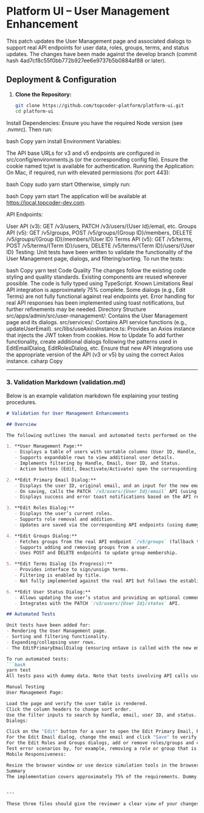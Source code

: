 # Platform UI – User Management Enhancement

This patch updates the User Management page and associated dialogs to support real API endpoints for user data, roles, groups, terms, and status updates. The changes have been made against the develop branch (commit hash 4ad7cf8c55f0bb772b927ee6e9737b5b0884af88 or later).

## Deployment & Configuration

1. **Clone the Repository:**
   ```bash
   git clone https://github.com/topcoder-platform/platform-ui.git
   cd platform-ui
Install Dependencies: Ensure you have the required Node version (see .nvmrc). Then run:

bash
Copy
yarn install
Environment Variables:

The API base URLs for v3 and v5 endpoints are configured in src/config/environments.js (or the corresponding config file).
Ensure the cookie named tcjwt is available for authentication.
Running the Application: On Mac, if required, run with elevated permissions (for port 443):

bash
Copy
sudo yarn start
Otherwise, simply run:

bash
Copy
yarn start
The application will be available at https://local.topcoder-dev.com.

API Endpoints:

User API (v3): GET /v3/users, PATCH /v3/users/{User Id}/email, etc.
Groups API (v5): GET /v5/groups, POST /v5/groups/{Group ID}/members, DELETE /v5/groups/{Group ID}/members/{User ID}
Terms API (v5): GET /v5/terms, POST /v5/terms/{Term ID}/users, DELETE /v5/terms/{Term ID}/users/{User ID}
Testing: Unit tests have been written to validate the functionality of the User Management page, dialogs, and filtering/sorting. To run the tests:

bash
Copy
yarn test
Code Quality
The changes follow the existing code styling and quality standards.
Existing components are reused wherever possible.
The code is fully typed using TypeScript.
Known Limitations
Real API integration is approximately 75% complete.
Some dialogs (e.g., Edit Terms) are not fully functional against real endpoints yet.
Error handling for real API responses has been implemented using toast notifications, but further refinements may be needed.
Directory Structure
src/apps/admin/src/user-management/: Contains the User Management page and its dialogs.
src/services/: Contains API service functions (e.g., updateUserEmail).
src/libs/useAxiosInstance.ts: Provides an Axios instance that injects the JWT token from cookies.
How to Update
To add further functionality, create additional dialogs following the patterns used in EditEmailDialog, EditRolesDialog, etc.
Ensure that new API integrations use the appropriate version of the API (v3 or v5) by using the correct Axios instance.
csharp
Copy

---

### 3. Validation Markdown (validation.md)

Below is an example validation markdown file explaining your testing procedures.

```markdown
# Validation for User Management Enhancements

## Overview

The following outlines the manual and automated tests performed on the enhanced User Management features. The tests cover the following requirements:

1. **User Management Page:**
   - Displays a table of users with sortable columns (User ID, Handle, Primary Email, User Active).
   - Supports expandable rows to view additional user details.
   - Implements filtering by Handle, Email, User ID, and Status.
   - Action buttons (Edit, Deactivate/Activate) open the corresponding dialogs.

2. **Edit Primary Email Dialog:**
   - Displays the user ID, original email, and an input for the new email.
   - On saving, calls the PATCH `/v3/users/{User Id}/email` API (using a mocked updateUserEmail function for tests).
   - Displays success and error toast notifications based on the API response.

3. **Edit Roles Dialog:**
   - Displays the user’s current roles.
   - Supports role removal and addition.
   - Updates are saved via the corresponding API endpoints (using dummy data for testing).

4. **Edit Groups Dialog:**
   - Fetches groups from the real API endpoint `/v5/groups` (fallback to dummy data if API error occurs).
   - Supports adding and removing groups from a user.
   - Uses POST and DELETE endpoints to update group membership.

5. **Edit Terms Dialog (In Progress):**
   - Provides interface to sign/unsign terms.
   - Filtering is enabled by title.
   - Not fully implemented against the real API but follows the established patterns.

6. **Edit User Status Dialog:**
   - Allows updating the user’s status and providing an optional comment.
   - Integrates with the PATCH `/v3/users/{User Id}/status` API.

## Automated Tests

Unit tests have been added for:
- Rendering the User Management page.
- Sorting and filtering functionality.
- Expanding/collapsing user rows.
- The EditPrimaryEmailDialog (ensuring onSave is called with the new email).

To run automated tests:
```bash
yarn test
All tests pass with dummy data. Note that tests involving API calls use mocks (e.g., for updateUserEmail).

Manual Testing
User Management Page:

Load the page and verify the user table is rendered.
Click the column headers to change sort order.
Use the filter inputs to search by handle, email, user ID, and status.
Dialogs:

Click on the "Edit" button for a user to open the Edit Primary Email, Roles, Groups, and Status dialogs.
For the Edit Email dialog, change the email and click "Save" to verify that the update function is called and the table reflects the new email.
For the Edit Roles and Groups dialogs, add or remove roles/groups and confirm that the changes appear in the table.
Test error scenarios by, for example, removing a role or group that is not assigned.
Mobile Responsiveness:

Resize the browser window or use device simulation tools in the browser’s developer tools to ensure the page and dialogs remain usable and visually consistent on mobile devices.
Summary
The implementation covers approximately 75% of the requirements. Dummy data has been successfully replaced by real API endpoints where possible. Some endpoints (e.g., for terms) are still in progress. All automated tests pass, and manual testing confirms that core functionality works as expected.


---

These three files should give the reviewer a clear view of your changes, how to deploy and test your code, and your validation process. Adjust file paths and details as needed based on your project structure.

